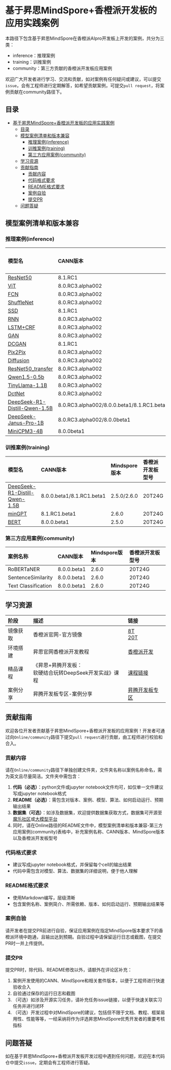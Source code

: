 # 基于昇思MindSpore+香橙派开发板的应用实践案例

本路径下包含基于昇思MindSpore在香橙派AIpro开发板上开发的案例，共分为三类：

- inference：推理案例
- training：训推案例
- community：第三方贡献的香橙派开发板应用案例

欢迎广大开发者进行学习、交流和贡献，如对案例有任何疑问或建议，可以提交`issue`，会有工程师进行定期解答，如希望贡献案例，可提交`pull request`，将案例贡献在community路径下。

## 目录
- [基于昇思MindSpore+香橙派开发板的应用实践案例](#基于昇思mindspore香橙派开发板的应用实践案例)
  - [目录](#目录)
  - [模型案例清单和版本兼容](#模型案例清单和版本兼容)
    - [推理案例(inference)](#推理案例inference)
    - [训推案例(training)](#训推案例training)
    - [第三方应用案例(community)](#第三方应用案例community)
  - [学习资源](#学习资源)
  - [贡献指南](#贡献指南)
    - [贡献内容](#贡献内容)
    - [代码格式要求](#代码格式要求)
    - [README格式要求](#readme格式要求)
    - [案例自验](#案例自验)
    - [提交PR](#提交pr)
  - [问题答疑](#问题答疑)

## 模型案例清单和版本兼容

### 推理案例(inference)

| 模型名 | CANN版本 | Mindspore版本 | 香橙派开发板型号 |
| :----- |:----- |:----- |:-----|
| [ResNet50](https://github.com/mindspore-courses/orange-pi-mindspore/tree/master/Online/inference/02-ResNet50) | 8.1.RC1  | 2.6.0| 8T8G |
|[ViT](https://github.com/mindspore-courses/orange-pi-mindspore/tree/master/Online/inference/03-ViT)| 8.0.RC3.alpha002  | 2.4.10| 8T16G |
|[FCN](https://github.com/mindspore-courses/orange-pi-mindspore/tree/master/Online/inference/04-FCN)| 8.0.RC3.alpha002  | 2.4.10| 8T16G |
|[ShuffleNet](https://github.com/mindspore-courses/orange-pi-mindspore/tree/master/Online/inference/05-ShuffleNet)| 8.0.RC3.alpha002  | 2.4.10| 8T16G |
|[SSD](https://github.com/mindspore-courses/orange-pi-mindspore/tree/master/Online/inference/06-SSD)|8.1.RC1  | 2.6.0| 8T8G |
|[RNN](https://github.com/mindspore-courses/orange-pi-mindspore/tree/master/Online/inference/07-RNN)|8.0.RC3.alpha002  | 2.4.10| 8T16G |
|[LSTM+CRF](https://github.com/mindspore-courses/orange-pi-mindspore/tree/master/Online/inference/08-LSTM%2BCRF)|8.0.RC3.alpha002  | 2.4.10| 8T16G |
|[GAN](https://github.com/mindspore-courses/orange-pi-mindspore/tree/master/Online/inference/09-GAN)|8.0.RC3.alpha002  | 2.4.10| 8T16G |
|[DCGAN](https://github.com/mindspore-courses/orange-pi-mindspore/tree/master/Online/inference/10-DCGAN)|8.1.RC1  | 2.6.0| 8T8G |
|[Pix2Pix](https://github.com/mindspore-courses/orange-pi-mindspore/tree/master/Online/inference/11-Pix2Pix)|8.0.RC3.alpha002  | 2.4.10| 8T16G |
|[Diffusion](https://github.com/mindspore-courses/orange-pi-mindspore/tree/master/Online/inference/12-Diffusion)|8.0.RC3.alpha002  | 2.4.10| 8T16G |
|[ResNet50_transfer](https://github.com/mindspore-courses/orange-pi-mindspore/tree/master/Online/inference/13-ResNet50_transfer)|8.0.RC3.alpha002  | 2.4.10| 8T16G |
|[Qwen1.5-0.5b](https://github.com/mindspore-courses/orange-pi-mindspore/tree/master/Online/inference/14-qwen1.5-0.5b)|8.0.RC3.alpha002  | 2.4.10| 8T16G |
|[TinyLlama-1.1B](https://github.com/mindspore-courses/orange-pi-mindspore/tree/master/Online/inference/15-tinyllama)|8.0.RC3.alpha002  | 2.4.10| 8T16G |
|[DctNet](https://github.com/mindspore-courses/orange-pi-mindspore/tree/master/Online/inference/16-DctNet)  |8.0.RC3.alpha002  | 2.4.10| 8T16G |
|[DeepSeek-R1-Distill-Qwen-1.5B](https://github.com/mindspore-courses/orange-pi-mindspore/tree/master/Online/inference/17-DeepSeek-R1-Distill-Qwen-1.5B) | 8.0.RC3.alpha002/8.0.0.beta1/8.1.RC1.beta1  | 2.4.10/2.5.0/2.6.0| 20T24G |
|[DeepSeek-Janus-Pro-1B](https://github.com/mindspore-courses/orange-pi-mindspore/tree/master/Online/inference/18-DeepSeek-Janus-Pro-1B) | 8.0.RC3.alpha002/8.0.0beta1 | 2.4.10/2.5.0| 20T24G |
|[MiniCPM3-4B](https://github.com/mindspore-courses/orange-pi-mindspore/tree/master/Online/inference/19-MiniCPM3) | 8.0.0beta1 | 2.5.0| 20T24G |

### 训推案例(training)

| 模型名 | CANN版本 | Mindspore版本 | 香橙派开发板型号 |
| :----- |:----- |:----- |:-----|
| [DeepSeek-R1-Distill-Qwen-1.5B](https://github.com/mindspore-courses/orange-pi-mindspore/tree/master/Online/training/01-DeepSeek-R1-Distill-Qwen-1.5B) | 8.0.0.beta1/8.1.RC1.beta1  | 2.5.0/2.6.0 | 20T24G |
|[minGPT](https://github.com/mindspore-courses/orange-pi-mindspore/tree/master/Online/training/02-minGPT)| 8.1.RC1.beta1  | 2.6.0 | 20T24G |
|[BERT](https://github.com/mindspore-courses/orange-pi-mindspore/tree/master/Online/training/03-BERT)| 8.0.0.beta1  | 2.5.0 | 20T24G |

### 第三方应用案例(community)

| 案例名称 | CANN版本 | Mindspore版本 | 香橙派开发板型号 |
| :----- |:----- |:----- |:-----|
| RoBERTaNER | 8.0.0.beta1  |2.6.0  |20T24G  |
| SentenceSimilarity | 8.0.0.beta1  |2.6.0  |20T24G  |
| Text Classification | 8.0.0.beta1  |2.6.0  |20T24G  |

## 学习资源

| 阶段 | 描述 | 链接 |
| :----- |:----- |:----- |
| 镜像获取 | 香橙派官网-官方镜像 | [8T](http://www.orangepi.cn/html/hardWare/computerAndMicrocontrollers/service-and-support/Orange-Pi-AIpro.html)</br>[20T](http://www.orangepi.cn/html/hardWare/computerAndMicrocontrollers/details/Orange-Pi-AIpro(20T).html) |
| 环境搭建 | 昇思官网香橙派开发教程 | [香橙派开发](https://www.mindspore.cn/tutorials/zh-CN/r2.6.0/orange_pi/overview.html) | 
| 精品课程 | 《昇思+昇腾开发板：</br> 软硬结合玩转DeepSeek开发实战》课程  | [课程链接](https://www.hiascend.com/developer/courses/detail/1925362775376744449) | 
| 案例分享 | 昇腾开发板专区-案例分享 | [昇腾开发板专区](https://www.hiascend.com/developer/devboard) |

## 贡献指南

欢迎各位开发者贡献基于昇思MindSpore+香橙派开发板的应用案例！开发者可通过向`Online/community`路径下提交`pull request`进行贡献，由工程师进行校验和合入。

### 贡献内容

请在`Online/community`路径下单独创建文件夹，文件夹名称以案例名称命名，需为英文且尽量简洁。文件夹中需包含：

1. **代码（必选）**：python文件或jupyter notebook文件均可，如仅单一文件建议写成jupyter notebook格式
2. **README（必选）**：需包含对版本、案例、模型、算法、如何启动运行、预期输出结果
3. **数据集（可选）**：如涉及数据集，欢迎提供数据集获取方式，数据集可开源至[魔乐社区](https://modelers.cn/)或[大模型平台](https://xihe.mindspore.cn/)
4. 同时，请在Online路径的README文件中，模型案例清单和版本兼容-第三方应用案例(community)表格中，补充案例名称、CANN版本、MindSpore版本以及香橙派开发板型号

### 代码格式要求

- 建议写成jupyter notebook格式，并保留每个cell的输出结果
- 代码中需包含对模型、算法、数据集的详细说明，便于他人理解

### README格式要求

- 使用Markdown编写，层级清晰
- 包含案例名称、案例简介、所需依赖、版本、如何启动运行、预期输出结果等

### 案例自验

请开发者在提交PR前进行自验，保证应用案例在指定MindSpore版本要求下的香橙派环境中跑通，且输出达到预期。自验过程中请保留运行日志或截图，在提交PR时一并上传提供。

### 提交PR

提交PR时，除代码、README修改以外，请额外在评论区补充：
1. 案例开发使用的CANN、MindSpore和相关套件版本，以便于工程师进行快速验收合入
2. 自验通过保存的运行日志和截图
3. （可选）如涉及开源实习任务，请补充任务issue链接，以便于快速关联实习任务并进行闭环
4. （可选）开发过程中对MindSpore的建议，包括但不限于文档、教程、框架易用性、性能等等，一经采纳将作为评选昇思MindSpore优秀开发者的重要考核指标


## 问题答疑

如在基于昇思MindSpore+香橙派开发板开发过程中遇到任何问题，欢迎在本代码仓中提交`issue`，定期会有工程师进行答疑。

